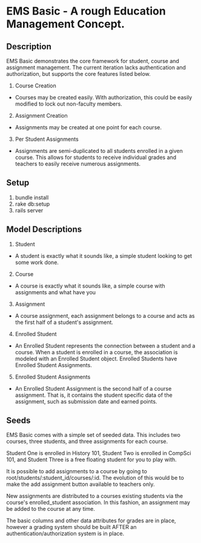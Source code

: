 # EMS Basic - A rough Education Management Concept.

## Description
EMS Basic demonstrates the core framework for student, course and assignment management. The current iteration lacks authentication and authorization, but supports the core features listed below.

1. Course Creation
 - Courses may be created easily. With authorization, this could be easily modified to lock out non-faculty members.
2. Assignment Creation
 - Assignments may be created at one point for each course.
3. Per Student Assignments
 - Assignments are semi-duplicated to all students enrolled in a given course. This allows for students to receive individual grades and teachers to easily receive numerous assignments.


## Setup
1. bundle install
2. rake db:setup
3. rails server

## Model Descriptions
1. Student
 - A student is exactly what it sounds like, a simple student looking to get some work done.
2. Course
 - A course is exactly what it sounds like, a simple course with assignments and what have you
3. Assignment
 - A course assignment, each assignment belongs to a course and acts as the first half of a student's assignment.
4. Enrolled Student
 - An Enrolled Student represents the connection between a student and a course. When a student is enrolled in a course, the association is modeled with an Enrolled Student object. Enrolled Students have Enrolled Student Assignments.
5. Enrolled Student Assignments
 - An Enrolled Student Assignment is the second half of a course assignment. That is, it contains the student specific data of the assignment, such as submission date and earned points.

## Seeds
EMS Basic comes with a simple set of seeded data. This includes two courses, three students, and three assignments for each course.

Student One is enrolled in History 101, Student Two is enrolled in CompSci 101, and Student Three is a free floating student for you to play with.

It is possible to add assignments to a course by going to root/students/:student_id/courses/:id. The evolution of this would be to make the add assignment button available to teachers only.

New assignments are distributed to a courses existing students via the course's enrolled_student association. In this fashion, an assignment may be added to the course at any time.

The basic columns and other data attributes for grades are in place, however a grading system should be built AFTER an authentication/authorization system is in place.